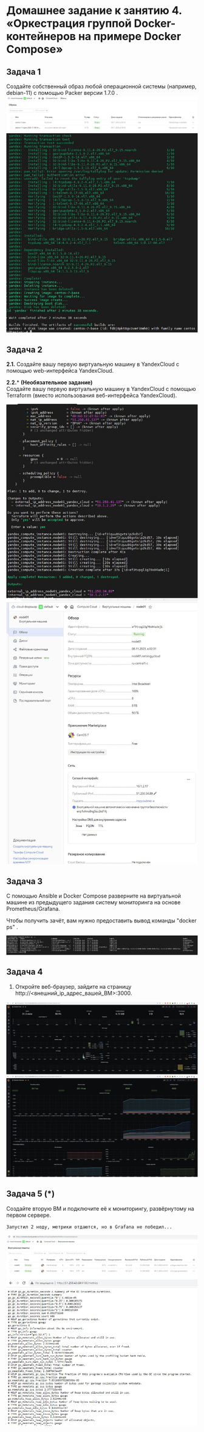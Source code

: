 # Домашнее задание к занятию 4. «Оркестрация группой Docker-контейнеров на примере Docker Compose»

## Задача 1


Создайте собственный образ любой операционной системы (например, debian-11) с помощью Packer версии 1.7.0 .
![](docker05/Centos7_1.JPG)
![](docker05/Centos7_2.JPG)

## Задача 2

**2.1.** Создайте вашу первую виртуальную машину в YandexCloud с помощью web-интерфейса YandexCloud.        

**2.2.*** **(Необязательное задание)**      
Создайте вашу первую виртуальную машину в YandexCloud с помощью Terraform (вместо использования веб-интерфейса YandexCloud).

![](docker05/Terr3.JPG)
![](docker05/Terr4.JPG)

## Задача 3

С помощью Ansible и Docker Compose разверните на виртуальной машине из предыдущего задания систему мониторинга на основе Prometheus/Grafana.

Чтобы получить зачёт, вам нужно предоставить вывод команды "docker ps" .

![](docker05/Ansible_Docker_PS.JPG)

## Задача 4

1. Откройте веб-браузер, зайдите на страницу http://<внешний_ip_адрес_вашей_ВМ>:3000.

![](docker05/Graf1.JPG)
![](docker05/Prom1.JPG)

## Задача 5 (*)

Создайте вторую ВМ и подключите её к мониторингу, развёрнутому на первом сервере.

```
Запустил 2 ноду, метрики отдаются, но в Grafana не победил...
```

![](docker05/node02.JPG)
![](docker05/node02_2.JPG)

